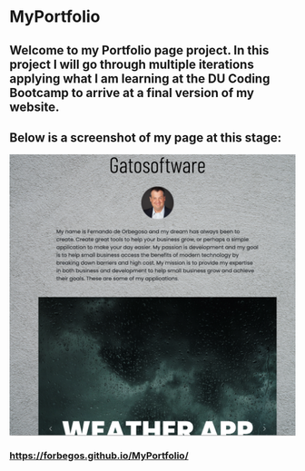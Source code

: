 # MyPortfolio

## Welcome to my Portfolio page project. In this project I will go through multiple iterations applying what I am learning at the DU Coding Bootcamp to arrive at a final version of my website.

## Below is a screenshot of my page at this stage:

![](./assets/images/Portfolio_Page_Screenshot2.png)

### https://forbegos.github.io/MyPortfolio/
